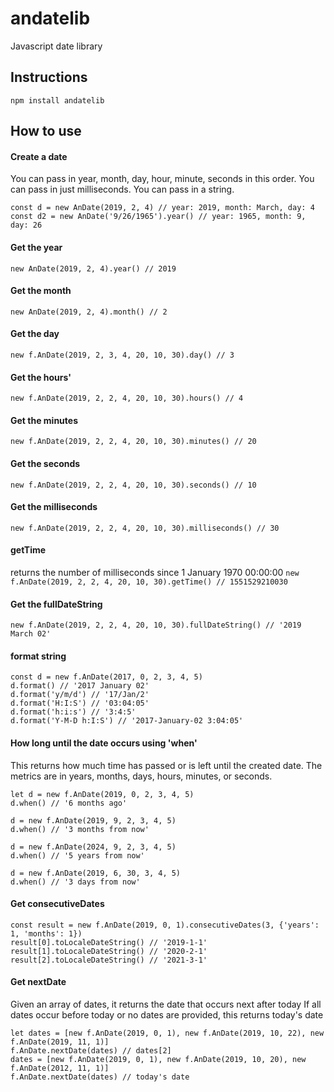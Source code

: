 # andatelib
 Javascript date library

## Instructions
 `npm install andatelib`

## How to use
#### Create a date
You can pass in year, month, day, hour, minute, seconds in this order.
You can pass in just milliseconds.
You can pass in a string.
```
const d = new AnDate(2019, 2, 4) // year: 2019, month: March, day: 4
const d2 = new AnDate('9/26/1965').year() // year: 1965, month: 9, day: 26
```

#### Get the year
`new AnDate(2019, 2, 4).year() // 2019`

#### Get the month
`new AnDate(2019, 2, 4).month() // 2`

#### Get the day
`new f.AnDate(2019, 2, 3, 4, 20, 10, 30).day() // 3`


#### Get the hours'
`new f.AnDate(2019, 2, 2, 4, 20, 10, 30).hours() // 4`


#### Get the minutes
`new f.AnDate(2019, 2, 2, 4, 20, 10, 30).minutes() // 20`

#### Get the seconds
`new f.AnDate(2019, 2, 2, 4, 20, 10, 30).seconds() // 10`

#### Get the milliseconds
`new f.AnDate(2019, 2, 2, 4, 20, 10, 30).milliseconds() // 30`

#### getTime
returns the number of milliseconds since 1 January 1970 00:00:00
`new f.AnDate(2019, 2, 2, 4, 20, 10, 30).getTime() // 1551529210030`

#### Get the fullDateString
`new f.AnDate(2019, 2, 2, 4, 20, 10, 30).fullDateString() // '2019 March 02'`

#### format string
```
const d = new f.AnDate(2017, 0, 2, 3, 4, 5)
d.format() // '2017 January 02'
d.format('y/m/d') // '17/Jan/2'
d.format('H:I:S') // '03:04:05'
d.format('h:i:s') // '3:4:5'
d.format('Y-M-D h:I:S') // '2017-January-02 3:04:05'
```

#### How long until the date occurs using 'when'
This returns how much time has passed or is left until the created date.
The metrics are in years, months, days, hours, minutes, or seconds.
```
let d = new f.AnDate(2019, 0, 2, 3, 4, 5)
d.when() // '6 months ago'

d = new f.AnDate(2019, 9, 2, 3, 4, 5)
d.when() // '3 months from now'

d = new f.AnDate(2024, 9, 2, 3, 4, 5)
d.when() // '5 years from now'

d = new f.AnDate(2019, 6, 30, 3, 4, 5)
d.when() // '3 days from now'
```

#### Get consecutiveDates
```
const result = new f.AnDate(2019, 0, 1).consecutiveDates(3, {'years': 1, 'months': 1})
result[0].toLocaleDateString() // '2019-1-1'
result[1].toLocaleDateString() // '2020-2-1'
result[2].toLocaleDateString() // '2021-3-1'
```

#### Get nextDate
Given an array of dates, it returns the date that occurs next after today 
If all dates occur before today or no dates are provided, this returns today's date
```
let dates = [new f.AnDate(2019, 0, 1), new f.AnDate(2019, 10, 22), new f.AnDate(2019, 11, 1)]
f.AnDate.nextDate(dates) // dates[2]
dates = [new f.AnDate(2019, 0, 1), new f.AnDate(2019, 10, 20), new f.AnDate(2012, 11, 1)]
f.AnDate.nextDate(dates) // today's date
```
